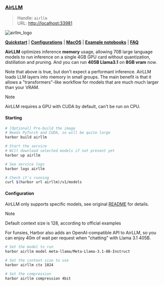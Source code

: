 ### [AirLLM](https://github.com/lyogavin/airllm/tree/main)

> Handle: `airllm`<br/>
> URL: [http://localhost:33981](http://localhost:33981)

![airllm_logo](https://github.com/lyogavin/airllm/blob/main/assets/airllm_logo_sm.png?v=3&raw=true)

[**Quickstart**](#quickstart) |
[**Configurations**](#configurations) |
[**MacOS**](#macos) |
[**Example notebooks**](#example-python-notebook) |
[**FAQ**](#faq)

**AirLLM** optimizes inference **memory** usage, allowing 70B large language models to run inference on a single 4GB GPU card without quantization, distillation and pruning. And you can run **405B Llama3.1** on **8GB vram** now.

Note that above is true, but don't expect a performant inference. AirLLM loads LLM layers into memory in small groups. The main benefit is that it allows a "transformers"-like workflow for models that are much much larger than your VRAM.

> [!NOTE]
> AirLLM requires a GPU with CUDA by default, can't be run on CPU.

#### Starting

```bash
# [Optional] Pre-build the image
# Needs PyTorch and CUDA, so will be quite large
harbor build airllm

# Start the service
# Will download selected models if not present yet
harbor up airllm

# See service logs
harbor logs airllm

# Check it's running
curl $(harbor url airllm)/v1/models
```

#### Configuration

AirLLM only supports specific models, see original [README](https://github.com/lyogavin/airllm/blob/main/README.md) for details.

> [!NOTE]
> Default context size is 128, according to official examples

For funsies, Harbor also adds an OpenAI-compatible API to AirLLM, so you can enjoy 40m of wait per request when "chatting" with Llama 3.1 405B.

```bash
# Set the model to run
harbor airllm model meta-llama/Meta-Llama-3.1-8B-Instruct

# Set the context size to use
harbor airllm ctx 1024

# Set the compression
harbor airllm compression 4bit
```
